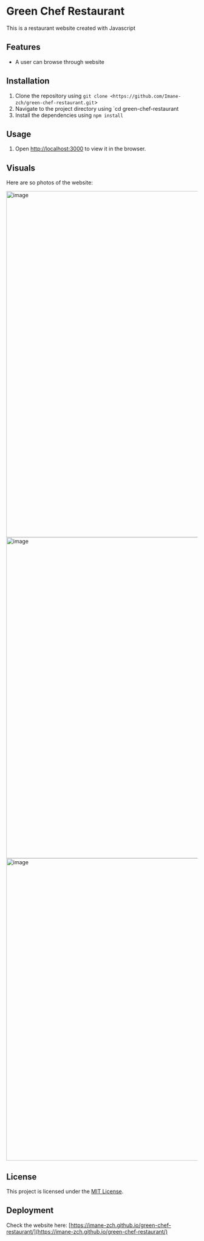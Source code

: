 # Green Chef Restaurant

This is a restaurant website created with Javascript

## Features

- A user can browse through website

## Installation

1. Clone the repository using `git clone <https://github.com/Imane-zch/green-chef-restaurant.git`>
2. Navigate to the project directory using `cd green-chef-restaurant
3. Install the dependencies using `npm install`

## Usage

1. Open [http://localhost:3000](http://localhost:3000/) to view it in the browser.

## Visuals

Here are so photos of the website:

<img width="910" alt="image" src="https://user-images.githubusercontent.com/107505051/226188114-5f01af79-601d-4629-b57b-da30262ae644.png">

<img width="844" alt="image" src="https://user-images.githubusercontent.com/107505051/226188083-4102a126-7a8e-4537-86cf-601c8e381824.png">

<img width="795" alt="image" src="https://user-images.githubusercontent.com/107505051/226188041-fbddb890-9af5-4ecf-9daa-73bf02dc6880.png">

## License

This project is licensed under the [MIT License](https://opensource.org/licenses/MIT).

## Deployment

Check the website here:
[https://imane-zch.github.io/green-chef-restaurant/](https://imane-zch.github.io/green-chef-restaurant/)
